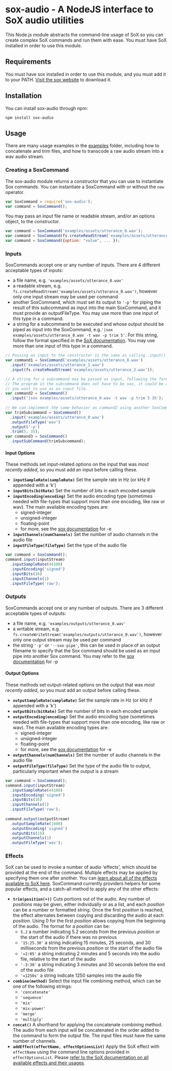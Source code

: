 # sox-audio - A NodeJS interface to SoX audio utilities
This Node.js module abstracts the command-line usage of SoX so you can create complex SoX commands and run them with ease. You must have SoX installed in order to use this module.

## Requirements
You must have sox installed in order to use this module, and you must add it to your PATH. [Visit the sox website](http://sox.sourceforge.net/Main/HomePage) to download it.

## Installation
You can install sox-audio through npm:
````
npm install sox-audio
````

## Usage
There are many usage examples in the [examples](./examples) folder, including how to concatenate and trim files, and how to transcode a raw audio stream into a wav audio stream. 

### Creating a SoxCommand
The sox-audio module returns a constructor that you can use to instantiate Sox commands. You can instantiate a SoxCommand with or without the `new` operator.
```js
var SoxCommand = require('sox-audio');
var command = SoxCommand();
```
You may pass an input file name or readable stream, and/or an options object, to the constructor.
```js
var command = SoxCommand('examples/assets/utterance_0.wav');
var command = SoxCommand(fs.createReadStream('examples/assets/utterance_0.wav'));
var command = SoxCommand({option: "value", ... });
```

### Inputs
SoxCommands accept one or any number of inputs. There are 4 different acceptable types of inputs:
* a file name, e.g. `'examples/assets/utterance_0.wav'`
* a readable stream, e.g. `fs.createReadStream('examples/assets/utterance_0.wav')`, however only one input stream may be used per command 
* another SoxCommand, which must set its output to `'-p'` for piping the result of this subcommand as input into the main SoxCommand, and it must provide an outputFileType. You may use more than one input of this type in a command.
* a string for a subcommand to be executed and whose output should be piped as input into the SoxCommand, e.g.`'|sox examples/assets/utterance_0.wav -t wav -p trim 5'`. For this string, follow the format specified in the [SoX documentation](http://sox.sourceforge.net/sox.html#FILENAMES). You may use more than one input of this type in a command.

```js
// Passing an input to the constructor is the same as calling .input()
var command1 = SoxCommand('examples/assets/utterance_0.wav')
  .input('examples/assets/utterance_1.wav')
  .input(fs.createReadStream('examples/assets/utterance_2.wav'));

// A string for a subcommand may be passed as input, following the format '|program [options]'. 
// The program in the subcommand does not have to be sox, it could be any program whose stdout 
// you want to use as an input file.
var command2 = SoxCommand()
  .input('|sox examples/assets/utterance_0.wav -t wav -p trim 5 35');
  
// We can implement the same behavior as command2 using another SoxCommand as a subcommand
var trimSubcommand = SoxCommand()
  .input('examples/assets/utterance_0.wav')
  .outputFileType('wav')
  .output('-p')
  .trim(5, 35);
var command3 = SoxCommand()
  .inputSubCommand(trimSubcommand);
```

#### Input Options
These methods set input-related options on the input that was *most recently added*, so you must add an input before calling these.

* **`inputSampleRate(sampleRate)`** Set the sample rate in Hz (or kHz if appended with a 'k')
* **`inputBits(bitRate)`**  Set the number of bits in each encoded sample
* **`inputEncoding(encoding)`** Set the audio encoding type (sometimes needed with file-types that support more than one encoding, like raw or wav). The main available encoding types are:
  * signed-integer
  * unsigned-integer
  * floating-point
  * for more, see the [sox documentation](http://sox.sourceforge.net/sox.html#OPTIONS) for -e
* **`inputChannels(numChannels)`**  Set the number of audio channels in the audio file
* **`inputFileType(fileType)`** Set the type of the audio file

```js
var command = SoxCommand();
command.input(inputStream)
  .inputSampleRate(44100)
  .inputEncoding('signed')
  .inputBits(16)
  .inputChannels(1)
  .inputFileType('raw');
```

### Outputs
SoxCommands accept one or any number of outputs. There are 3 different acceptable types of outputs:
* a file name, e.g. `'examples/outputs/utterance_0.wav'`
* a writable stream, e.g. `fs.createWriteStream('examples/outputs/utterance_0.wav')`, however only one output stream may be used per command 
* the string `'-p'` or `'--sox-pipe'`, this can be used in place of an output filename to specify that the Sox command should be used as an input pipe into another Sox command. You may refer to the [sox documentation](http://sox.sourceforge.net/sox.html#FILENAMES) for -p

#### Output Options
These methods set output-related options on the output that was *most recently added*, so you must add an output before calling these.

* **`outputSampleRate(sampleRate)`** Set the sample rate in Hz (or kHz if appended with a 'k')
* **`outputBits(bitRate)`**  Set the number of bits in each encoded sample
* **`outputEncoding(encoding)`** Set the audio encoding type (sometimes needed with file-types that support more than one encoding, like raw or wav). The main available encoding types are:
  * signed-integer
  * unsigned-integer
  * floating-point
  * for more, see the [sox documentation](http://sox.sourceforge.net/sox.html#OPTIONS) for -e
* **`outputChannels(numChannels)`**  Set the number of audio channels in the audio file
* **`outputFileType(fileType)`** Set the type of the audio file to output, particularly important when the output is a stream

```js
var command = SoxCommand();
command.input(inputStream)
  .inputSampleRate(44100)
  .inputEncoding('signed')
  .inputBits(16)
  .inputChannels(1)
  .inputFileType('raw');
  
command.output(outputStream)
  .outputSampleRate(1600)
  .outputEncoding('signed')
  .outputBits(16)
  .outputChannels(1)
  .outputFileType('wav');
```

### Effects
SoX can be used to invoke a number of audio 'effects', which should be provided at the end of the command. Multiple effects may be applied by specifying them one after another. You can [learn about all of the effects available to SoX here](http://sox.sourceforge.net/sox.html#EFFECTS). SoxCommand currently providers helpers for some popular effects, and a catch-all method to apply any of the other effects:
* **`trim(position(+))`** Cuts portions out of the audio. Any number of _positions_ may be given, either individually or as a list, and each _position_ can be a number or formatted string. Once the first _position_ is reached, the effect alternates between copying and discarding the audio at each _position_. Using 0 for the first _position_ allows copying from the beginning of the audio. The format for a _position_ can be:
  * `5.2` a number indicating 5.2 seconds from the previous _position_ or the start of the audio if there was no previous
  * `'15:25.30'` a string indicating 15 minutes, 25 seconds, and 30 milliseconds from the previous _position_ or the start of the audio file
  * `'=2:05'` a string indicating 2 minutes and 5 seconds into the audio file, relative to the start of the audio
  * `'-3:30'` a string indicating 3 minutes and 30 seconds before the end of the audio file
  * `'=1250s'` a string indicate 1250 samples into the audio file
* **`combine(method)`** Select the input file combining method, which can be one of the following strings:
  * `'concatenate'`
  * `'sequence'`
  * `'mix'`
  * `'mix-power'`
  * `'merge'`
  * `'multiply'`
* **`concat()`**  A shorthand for applying the concatenate combining method. The audio from each input will be concatenated in the order added to the command to form the output file. The input files must have the same number of channels.
* **`addEffect(effectName, effectOptionsList)`**  Apply the SoX effect with `effectName` using the command line options provided in `effectOptionsList`. Please [refer to the SoX documentation on all available effects and their usages](http://sox.sourceforge.net/sox.html#EFFECTS).
